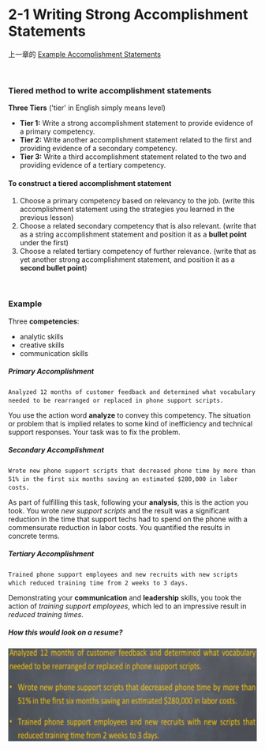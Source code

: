 # 2-1 Writing Strong Accomplishment Statements

上一章的 [Example Accomplishment Statements](https://github.com/siyinghan/Notes/blob/master/Interviewing%20and%20Resume%20Writing%20in%20English%20(Coursera%20Specialization)/Material/Example%20Accomplishment%20Statements.pdf)

<br/>

### Tiered method to write accomplishment statements

**Three Tiers** ('tier' in English simply means level)

* **Tier 1:** Write a strong accomplishment statement to provide evidence of a primary competency.
* **Tier 2:** Write another accomplishment statement related to the first and providing evidence of a secondary competency.
* **Tier 3:** Write a third accomplishment statement related to the two and providing evidence of a tertiary competency.

#### To construct a tiered accomplishment statement

1. Choose a primary competency based on relevancy to the job. (write this accomplishment statement using the strategies you learned in the previous lesson)
2. Choose a related secondary competency that is also relevant. (write that as a string accomplishment statement and position it as a **bullet point** under the first)
3. Choose a related tertiary competency of further relevance. (write that as yet another strong accomplishment statement, and position it as a **second bullet point**)

<br/>

### Example

Three **competencies**:

* analytic skills
* creative skills
* communication skills

##### Primary Accomplishment

`Analyzed 12 months of customer feedback and determined what vocabulary needed to be rearranged or replaced in phone support scripts.`

You use the action word **analyze** to convey this competency. The situation or problem that is implied relates to some kind of inefficiency and technical support responses. Your task was to fix the problem.

##### Secondary Accomplishment

`Wrote new phone support scripts that decreased phone time by more than 51% in the first six months saving an estimated $280,000 in labor costs.`

As part of fulfilling this task, following your **analysis**, this is the action you took. You wrote *new support scripts* and the result was a significant reduction in the time that support techs had to spend on the phone with a commensurate reduction in labor costs. You quantified the results in concrete terms.

##### Tertiary Accomplishment

`Trained phone support employees and new recruits with new scripts which reduced training time from 2 weeks to 3 days.`

Demonstrating your **communication** and **leadership** skills, you took the action of *training support employees*, which led to an impressive result in *reduced training times*.

##### How this would look on a resume?

<img src='https://github.com/siyinghan/Notes/raw/master/Interviewing%20and%20Resume%20Writing%20in%20English%20(Coursera%20Specialization)/Image/007.png' width=600px />

